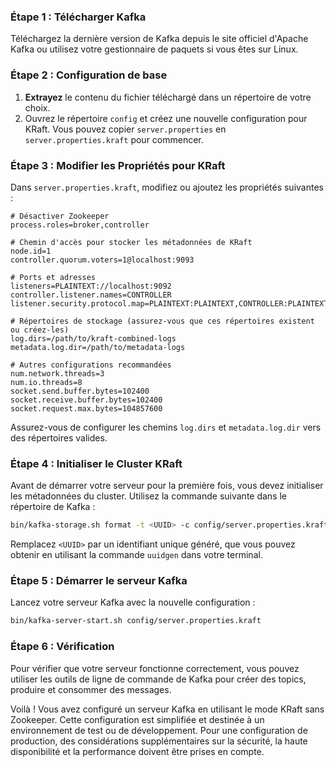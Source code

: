 ### Étape 1 : Télécharger Kafka
Téléchargez la dernière version de Kafka depuis le site officiel d'Apache Kafka ou utilisez votre gestionnaire de paquets si vous êtes sur Linux.

### Étape 2 : Configuration de base
1. **Extrayez** le contenu du fichier téléchargé dans un répertoire de votre choix.
2. Ouvrez le répertoire `config` et créez une nouvelle configuration pour KRaft. Vous pouvez copier `server.properties` en `server.properties.kraft` pour commencer.

### Étape 3 : Modifier les Propriétés pour KRaft
Dans `server.properties.kraft`, modifiez ou ajoutez les propriétés suivantes :
```properties
# Désactiver Zookeeper
process.roles=broker,controller

# Chemin d'accès pour stocker les métadonnées de KRaft
node.id=1
controller.quorum.voters=1@localhost:9093

# Ports et adresses
listeners=PLAINTEXT://localhost:9092
controller.listener.names=CONTROLLER
listener.security.protocol.map=PLAINTEXT:PLAINTEXT,CONTROLLER:PLAINTEXT

# Répertoires de stockage (assurez-vous que ces répertoires existent ou créez-les)
log.dirs=/path/to/kraft-combined-logs
metadata.log.dir=/path/to/metadata-logs

# Autres configurations recommandées
num.network.threads=3
num.io.threads=8
socket.send.buffer.bytes=102400
socket.receive.buffer.bytes=102400
socket.request.max.bytes=104857600
```
Assurez-vous de configurer les chemins `log.dirs` et `metadata.log.dir` vers des répertoires valides.

### Étape 4 : Initialiser le Cluster KRaft
Avant de démarrer votre serveur pour la première fois, vous devez initialiser les métadonnées du cluster. Utilisez la commande suivante dans le répertoire de Kafka :
```bash
bin/kafka-storage.sh format -t <UUID> -c config/server.properties.kraft
```
Remplacez `<UUID>` par un identifiant unique généré, que vous pouvez obtenir en utilisant la commande `uuidgen` dans votre terminal.

### Étape 5 : Démarrer le serveur Kafka
Lancez votre serveur Kafka avec la nouvelle configuration :
```bash
bin/kafka-server-start.sh config/server.properties.kraft
```

### Étape 6 : Vérification
Pour vérifier que votre serveur fonctionne correctement, vous pouvez utiliser les outils de ligne de commande de Kafka pour créer des topics, produire et consommer des messages.

Voilà ! Vous avez configuré un serveur Kafka en utilisant le mode KRaft sans Zookeeper. Cette configuration est simplifiée et destinée à un environnement de test ou de développement. Pour une configuration de production, des considérations supplémentaires sur la sécurité, la haute disponibilité et la performance doivent être prises en compte.